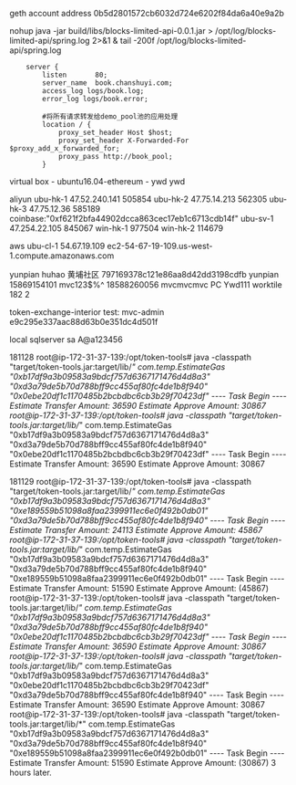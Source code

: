 geth account address 0b5d2801572cb6032d724e6202f84da6a40e9a2b

nohup java -jar build/libs/blocks-limited-api-0.0.1.jar > /opt/log/blocks-limited-api/spring.log  2>&1 &
tail -200f /opt/log/blocks-limited-api/spring.log

        server {
            listen       80;
            server_name  book.chanshuyi.com;
            access_log logs/book.log;
            error_log logs/book.error;

            #将所有请求转发给demo_pool池的应用处理
            location / {
                proxy_set_header Host $host;
                proxy_set_header X-Forwarded-For $proxy_add_x_forwarded_for;
                proxy_pass http://book_pool;
            }

virtual box - ubuntu16.04-ethereum - ywd ywd

aliyun
ubu-hk-1 47.52.240.141 505854
ubu-hk-2 47.75.14.213  562305
ubu-hk-3 47.75.12.36   585189 coinbase:"0xf621f2bfa44902dcca863cec17eb1c6713cdb14f"
ubu-sv-1 47.254.22.105 845067
win-hk-1 977504
win-hk-2 114679

aws
ubu-cl-1 54.67.19.109 ec2-54-67-19-109.us-west-1.compute.amazonaws.com


yunpian huhao 黄埔社区 797169378c121e86aa8d42dd3198cdfb
yunpian 15869154101 mvc123$%^ 18588260056 mvcmvcmvc
PC Ywd111
worktile 182 2

token-exchange-interior test: mvc-admin e9c295e337aac88d63b0e351dc4d501f

local
sqlserver sa A@a123456

181128
root@ip-172-31-37-139:/opt/token-tools# java -classpath "target/token-tools.jar:target/lib/*" com.temp.EstimateGas "0xb17df9a3b09583a9bdcf757d6367171476d4d8a3" "0xd3a79de5b70d788bff9cc455af80fc4de1b8f940" "0x0ebe20df1c1170485b2bcbdbc6cb3b29f70423df"
---- Task Begin ----
Estimate Transfer Amount: 36590
Estimate Approve Amount: 30867
root@ip-172-31-37-139:/opt/token-tools# java -classpath "target/token-tools.jar:target/lib/*" com.temp.EstimateGas "0xb17df9a3b09583a9bdcf757d6367171476d4d8a3" "0xd3a79de5b70d788bff9cc455af80fc4de1b8f940" "0x0ebe20df1c1170485b2bcbdbc6cb3b29f70423df"
---- Task Begin ----
Estimate Transfer Amount: 36590
Estimate Approve Amount: 30867

181129
root@ip-172-31-37-139:/opt/token-tools# java -classpath "target/token-tools.jar:target/lib/*" com.temp.EstimateGas "0xb17df9a3b09583a9bdcf757d6367171476d4d8a3" "0xe189559b51098a8faa2399911ec6e0f492b0db01" "0xd3a79de5b70d788bff9cc455af80fc4de1b8f940"
---- Task Begin ----
Estimate Transfer Amount: 24113
Estimate Approve Amount: 45867
root@ip-172-31-37-139:/opt/token-tools# java -classpath "target/token-tools.jar:target/lib/*" com.temp.EstimateGas "0xb17df9a3b09583a9bdcf757d6367171476d4d8a3" "0xd3a79de5b70d788bff9cc455af80fc4de1b8f940" "0xe189559b51098a8faa2399911ec6e0f492b0db01"
---- Task Begin ----
Estimate Transfer Amount: 51590
Estimate Approve Amount: (45867)
root@ip-172-31-37-139:/opt/token-tools# java -classpath "target/token-tools.jar:target/lib/*" com.temp.EstimateGas "0xb17df9a3b09583a9bdcf757d6367171476d4d8a3" "0xd3a79de5b70d788bff9cc455af80fc4de1b8f940" "0x0ebe20df1c1170485b2bcbdbc6cb3b29f70423df"
---- Task Begin ----
Estimate Transfer Amount: 36590
Estimate Approve Amount: 30867
root@ip-172-31-37-139:/opt/token-tools# java -classpath "target/token-tools.jar:target/lib/*" com.temp.EstimateGas "0xb17df9a3b09583a9bdcf757d6367171476d4d8a3" "0x0ebe20df1c1170485b2bcbdbc6cb3b29f70423df" "0xd3a79de5b70d788bff9cc455af80fc4de1b8f940"
---- Task Begin ----
Estimate Transfer Amount: 36590
Estimate Approve Amount: 30867
root@ip-172-31-37-139:/opt/token-tools# java -classpath "target/token-tools.jar:target/lib/*" com.temp.EstimateGas "0xb17df9a3b09583a9bdcf757d6367171476d4d8a3" "0xd3a79de5b70d788bff9cc455af80fc4de1b8f940" "0xe189559b51098a8faa2399911ec6e0f492b0db01"
---- Task Begin ----
Estimate Transfer Amount: 51590
Estimate Approve Amount: (30867) 3 hours later.
